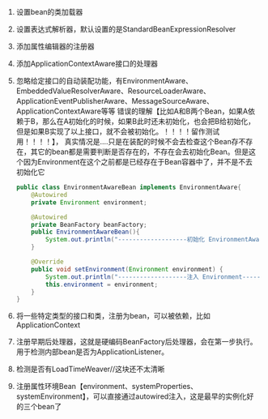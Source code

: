 1. 设置bean的类加载器
2. 设置表达式解析器，默认设置的是StandardBeanExpressionResolver
3. 添加属性编辑器的注册器
4. 添加ApplicationContextAware接口的处理器
5. 忽略给定接口的自动装配功能，有EnvironmentAware、EmbeddedValueResolverAware、ResourceLoaderAware、ApplicationEventPublisherAware、MessageSourceAware、ApplicationContextAware等等
   错误的理解【比如A和B两个Bean，如果A依赖于B，那么在A初始化的时候，如果B此时还未初始化，也会把B给初始化，但是如果B实现了以上接口，就不会被初始化。！！！！留作测试用！！！！】，
    真实情况是....只是在装配的时候不会去检查这个Bean存不存在，其它的bean都是需要判断是否存在的，不存在会去初始化Bean。但是这个因为Environment在这个之前都是已经存在于Bean容器中了，并不是不去初始化它

    ```java
    public class EnvironmentAwareBean implements EnvironmentAware{
        @Autowired  
        private Environment environment;
    
        @Autowired
        private BeanFactory beanFactory;
        public EnvironmentAwareBean(){
            System.out.println("-------------------初始化 EnvironmentAwareBean-----------------");
        }
    
        @Override
        public void setEnvironment(Environment environment) {
            System.out.println("-------------------注入 Environment-----------------");
            this.environment = environment;
        }
    }
    ```

6. 将一些特定类型的接口和类，注册为bean，可以被依赖，比如ApplicationContext
7. 注册早期后处理器，这就是硬编码BeanFactory后处理器，会在第一步执行。用于检测内部bean是否为ApplicationListener。
8. 检测是否有LoadTimeWeaver//这块还不太清晰
9. 注册属性环境Bean【environment、systemProperties、systemEnvironment】，可以直接通过autowired注入，这是最早的实例化好的三个bean了
